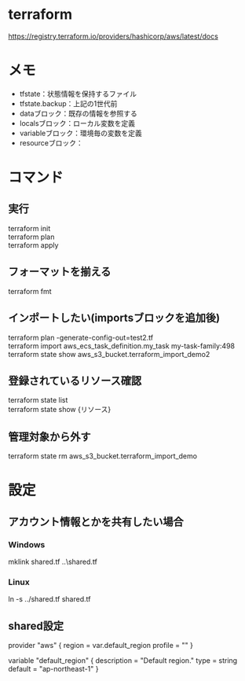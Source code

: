 # terraform

https://registry.terraform.io/providers/hashicorp/aws/latest/docs

# メモ
- tfstate：状態情報を保持するファイル
- tfstate.backup：上記の1世代前
- dataブロック：既存の情報を参照する
- localsブロック：ローカル変数を定義
- variableブロック：環境毎の変数を定義
- resourceブロック：
# コマンド
## 実行
terraform init  
terraform plan  
terraform apply  
## フォーマットを揃える
terraform fmt
## インポートしたい(importsブロックを追加後)
terraform plan -generate-config-out=test2.tf  
terraform import aws_ecs_task_definition.my_task my-task-family:498  
terraform state show aws_s3_bucket.terraform_import_demo2
## 登録されているリソース確認
terraform state list  
terraform state show {リソース}
## 管理対象から外す
terraform state rm aws_s3_bucket.terraform_import_demo

# 設定
## アカウント情報とかを共有したい場合
### Windows
mklink shared.tf ..\shared.tf
### Linux
ln -s ../shared.tf shared.tf

## shared設定
provider "aws" {
  region  = var.default_region
  profile = ""
}

variable "default_region" {
  description = "Default region."
  type        = string
  default     = "ap-northeast-1"
}